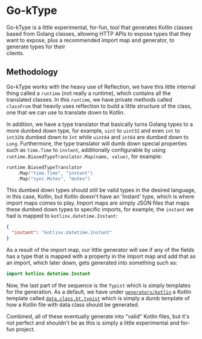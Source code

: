 # Go-kType

Go-kType is a little experimental, for-fun, tool that generates Kotlin classes based from Golang classes, allowing HTTP 
APIs to expose types that they want to expose, plus a recommended import map and generator, to generate types for their  
clients.

## Methodology

Go-kType works with the heavy use of Reflection, we have this little internal thing called a `runtime` (not really a runtime), 
which contains all the translated classes. In this `runtime`, we have private methods called `classFrom` that heavily uses 
reflection to build a little structure of the class, one that we can use to translate down to Kotlin. 

In addition, we have a type translator that basically turns Golang types to a more dumbed down type, for example, 
`uint` to `uint32` and even `int` to `int32`is dumbed down to `Int` while `uint64` and `int64` are dumbed down to `Long`. 
Furthermore, the type translator will dumb down special properties such as `time.Time` to `instant`, additionally configurable 
by using `runtime.BiasedTypeTranslator.Map(name, value)`, for example:
```go
runtime.BiasedTypeTranslator
    .Map("time.Time", "instant")
    .Map("sync.Mutex", "mutex")
```

This dumbed down types should still be valid types in the desired language, in this case, Kotlin, but Kotlin doesn't have 
an 'Instant' type, which is where import maps comes to play. Import maps are simply JSON files that maps these dumbed down 
types to specific imports, for example, the `instant` we had is mapped to `kotlinx.datetime.Instant`:
```json
{
  "instant": "kotlinx.datetime.Instant"
}
```

As a result of the import map, our little generator will see if any of the fields has a type that is mapped with a property 
in the import map and add that as an import, which later down, gets generated into something such as:
```kotlin
import kotlinx.datetime.Instant
```

Now, the last part of the sequence is the `Typist` which is simply templates for the generation. As a default, we have under 
[`generators/kotlin`](generators/kotlin) a Kotlin template called [`data_class.kt.typist`](generators/kotlin/data_class.kt.typist) which 
is simply a dumb template of how a Kotlin file with data class should be generated.

Combined, all of these eventually generate into "valid" Kotlin files, but it's not perfect and shouldn't be as this is simply a little 
experimental and for-fun project.